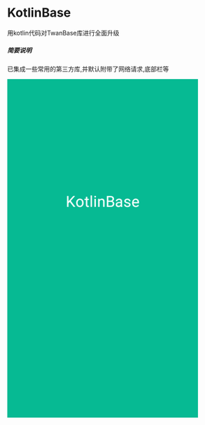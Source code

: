 # KotlinBase

用kotlin代码对TwanBase库进行全面升级


##### 简要说明

已集成一些常用的第三方库,并默认附带了网络请求,底部栏等


![启动页](https://github.com/twangithub/KotlinBase/blob/master/image/first.png)
